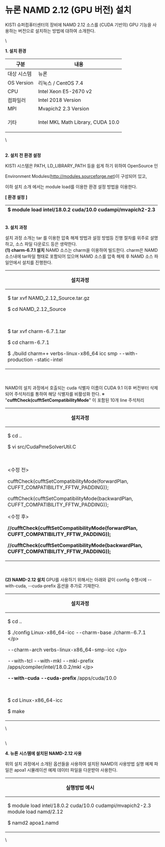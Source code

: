# 뉴론 NAMD 2.12 (GPU 버전) 설치

KISTI 슈퍼컴퓨터센터의 장비에 NAMD 2.12 소스를 (CUDA 기반의) GPU 기능을 사용하는 버전으로 설치하는 방법에 대하여 소개한다.

\


**1. 설치 환경**

|   **구분**       | **내용**                            |
| -------------- | --------------------------------- |
|  대상 시스템        | 뉴론                                |
|  OS Version    | 리눅스 / CentOS 7.4                  |
|  CPU           | Intel Xeon E5-2670 v2             |
|  컴파일러          | Intel 2018 Version                |
|  MPI           | Mvapich2 2.3 Version              |
| <p> 기타<br></p> | Intel MKL Math Library, CUDA 10.0 |

\


\
**2. 설치 전 환경 설정**

KISTI 시스템은 PATH, LD\_LIBRARY\_PATH 등을 쉽게 하기 위하여 OpenSource 인

Environment Modules(http://modules.sourceforge.net)이 구성되어 있고,

이하 설치 소개 에서는 module load를 이용한 환경 설정 방법을 이용한다.

**\[ 환경 설정 ]**

|  $ module load intel/18.0.2 cuda/10.0 cudampi/mvapich2-2.3 |
| ---------------------------------------------------------- |

\
**3. 설치 과정**

&#x20;설치 과정 소개는 tar 를 이용한 압축 해제 방법과 설정 방법등 진행 절차를 위주로 설명하고, 소스 파일 다운로드 등은 생략한다. \
**(1) charm-6.7.1 설치** NAMD 소스는 charm을 이용하여 빌드한다. charm은 NAMD 소스내에 tar파일 형태로 포함되어 있으며 NAMD 소스를 압축 해제 후 NAMD 소스 파일안에서 설치를 진행한다.

|   **설치과정**                                                                                                                                                                                                                   | <p><br></p> |
| ---------------------------------------------------------------------------------------------------------------------------------------------------------------------------------------------------------------------------- | ----------- |
| <p>$ tar xvf NAMD_2.12_Source.tar.gz</p><p>$ cd NAMD_2.12_Source  </p><p><br></p><p>$ tar xvf charm-6.7.1.tar</p><p>$ cd charm-6.7.1</p><p>$ ./build charm++ verbs-linux-x86_64 icc smp --with-production -static-intel </p> | <p><br></p> |

\
\
NAMD의 설치 과정에서 호출되는 cuda 식별자 이름이 CUDA 9.1 이후 버전부터 삭제되어 주석처리를 통하여 해당 식별자를 비활성화 한다. ※ "**cufftCheck(cufftSetCompatibilityMode**" 이 포함된 10개 line 주석처리

|   **설치과정**                                                                                                                                                                                                                                                                                                                                                                                                                                                                                                                        | <p><br></p> |
| --------------------------------------------------------------------------------------------------------------------------------------------------------------------------------------------------------------------------------------------------------------------------------------------------------------------------------------------------------------------------------------------------------------------------------------------------------------------------------------------------------------------------------- | ----------- |
| <p>$ cd ..</p><p>$ vi src/CudaPmeSolverUtil.C </p><p><br></p><p>&#x3C;수정 전></p><p>cufftCheck(cufftSetCompatibilityMode(forwardPlan, CUFFT_COMPATIBILITY_FFTW_PADDING));</p><p>cufftCheck(cufftSetCompatibilityMode(backwardPlan, CUFFT_COMPATIBILITY_FFTW_PADDING));</p><p> </p><p>&#x3C;수정 후></p><p><strong>//cufftCheck(cufftSetCompatibilityMode(forwardPlan, CUFFT_COMPATIBILITY_FFTW_PADDING));</strong></p><p><strong>//cufftCheck(cufftSetCompatibilityMode(backwardPlan, CUFFT_COMPATIBILITY_FFTW_PADDING));</strong></p> | <p><br></p> |

\
\
**(2) NAMD-2.12 설치** GPU를 사용하기 위해서는 아래와 같이 config 수행시에 --with-cuda, --cuda-prefix 옵션을 추가로 기재한다. &#x20;

|   **설치과정**                                                                                                                                                                                                                                                                                                                    | <p><br></p> |
| ----------------------------------------------------------------------------------------------------------------------------------------------------------------------------------------------------------------------------------------------------------------------------------------------------------------------------- | ----------- |
| <p>$ cd ..</p><p>$ ./config Linux-x86_64-icc --charm-base ./charm-6.7.1 \</p><p>--charm-arch verbs-linux-x86_64-smp-icc \</p><p>--with-tcl --with-mkl --mkl-prefix /apps/compiler/intel/18.0.2/mkl \</p><p><strong>--with-cuda --cuda-prefix</strong> /apps/cuda/10.0</p><p><br></p><p>$ cd Linux-x86_64-icc</p><p>$ make</p> | <p><br></p> |

\


\
\


**4. 뉴론 시스템에 설치된 NAMD-2.12 사용**

&#x20;위의 설치 과정에서 소개된 옵션들을 사용하여 설치된 NAMD의 사용방법  실행 예제 파일은 apoa1 시뮬레이션 예제 데이터 파일을 다운받아 사용한다.&#x20;

|   **실행방법 예시**                                                                                                   | <p><br></p> |
| --------------------------------------------------------------------------------------------------------------- | ----------- |
| <p>$ module load intel/18.0.2 cuda/10.0 cudampi/mvapich2-2.3 module load namd/2.12</p><p>$ namd2 apoa1.namd</p> | <p><br></p> |

\
